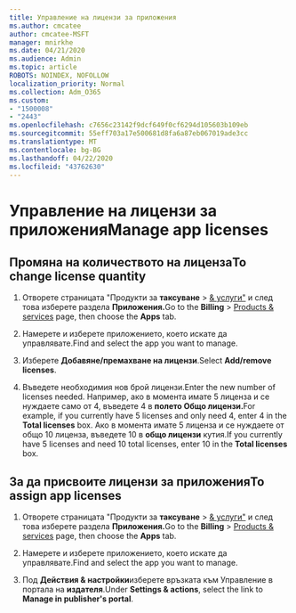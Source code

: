 ```yaml
---
title: Управление на лицензи за приложения
ms.author: cmcatee
author: cmcatee-MSFT
manager: mnirkhe
ms.date: 04/21/2020
ms.audience: Admin
ms.topic: article
ROBOTS: NOINDEX, NOFOLLOW
localization_priority: Normal
ms.collection: Adm_O365
ms.custom:
- "1500008"
- "2443"
ms.openlocfilehash: c7656c23142f9dcf649f0cf6294d105603b109eb
ms.sourcegitcommit: 55eff703a17e500681d8fa6a87eb067019ade3cc
ms.translationtype: MT
ms.contentlocale: bg-BG
ms.lasthandoff: 04/22/2020
ms.locfileid: "43762630"
---
```

# <a name="manage-app-licenses"></a><span data-ttu-id="034fe-102">Управление на лицензи за приложения</span><span class="sxs-lookup"><span data-stu-id="034fe-102">Manage app licenses</span></span>

## <a name="to-change-license-quantity"></a><span data-ttu-id="034fe-103">Промяна на количеството на лиценза</span><span class="sxs-lookup"><span data-stu-id="034fe-103">To change license quantity</span></span>

1. <span data-ttu-id="034fe-104">Отворете страницата "Продукти за **таксуване** > [& услуги"](https://go.microsoft.com/fwlink/p/?linkid=842054) и след това изберете раздела **Приложения.**</span><span class="sxs-lookup"><span data-stu-id="034fe-104">Go to the **Billing** > [Products & services](https://go.microsoft.com/fwlink/p/?linkid=842054) page, then choose the **Apps** tab.</span></span>

2. <span data-ttu-id="034fe-105">Намерете и изберете приложението, което искате да управлявате.</span><span class="sxs-lookup"><span data-stu-id="034fe-105">Find and select the app you want to manage.</span></span>  

3. <span data-ttu-id="034fe-106">Изберете **Добавяне/премахване на лицензи**.</span><span class="sxs-lookup"><span data-stu-id="034fe-106">Select **Add/remove licenses**.</span></span>

4. <span data-ttu-id="034fe-107">Въведете необходимия нов брой лицензи.</span><span class="sxs-lookup"><span data-stu-id="034fe-107">Enter the new number of licenses needed.</span></span> <span data-ttu-id="034fe-108">Например, ако в момента имате 5 лиценза и се нуждаете само от 4, въведете 4 в **полето Общо лицензи.**</span><span class="sxs-lookup"><span data-stu-id="034fe-108">For example, if you currently have 5 licenses and only need 4, enter 4 in the **Total licenses** box.</span></span> <span data-ttu-id="034fe-109">Ако в момента имате 5 лиценза и се нуждаете от общо 10 лиценза, въведете 10 в **общо лицензи** кутия.</span><span class="sxs-lookup"><span data-stu-id="034fe-109">If you currently have 5 licenses and need 10 total licenses, enter 10 in the **Total licenses** box.</span></span>

## <a name="to-assign-app-licenses"></a><span data-ttu-id="034fe-110">За да присвоите лицензи за приложения</span><span class="sxs-lookup"><span data-stu-id="034fe-110">To assign app licenses</span></span>

1. <span data-ttu-id="034fe-111">Отворете страницата "Продукти за **таксуване** > [& услуги"](https://go.microsoft.com/fwlink/p/?linkid=842054) и след това изберете раздела **Приложения.**</span><span class="sxs-lookup"><span data-stu-id="034fe-111">Go to the **Billing** > [Products & services](https://go.microsoft.com/fwlink/p/?linkid=842054) page, then choose the **Apps** tab.</span></span>

2. <span data-ttu-id="034fe-112">Намерете и изберете приложението, което искате да управлявате.</span><span class="sxs-lookup"><span data-stu-id="034fe-112">Find and select the app you want to manage.</span></span>  

3. <span data-ttu-id="034fe-113">Под **Действия & настройки**изберете връзката към Управление в портала на **издателя**.</span><span class="sxs-lookup"><span data-stu-id="034fe-113">Under **Settings & actions**, select the link to **Manage in publisher's portal**.</span></span>